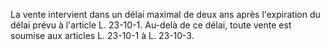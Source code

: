 La vente intervient dans un délai maximal de deux ans après l'expiration du délai prévu à l'article L. 23-10-1. Au-delà de ce délai, toute vente est soumise aux articles L. 23-10-1 à L. 23-10-3.

